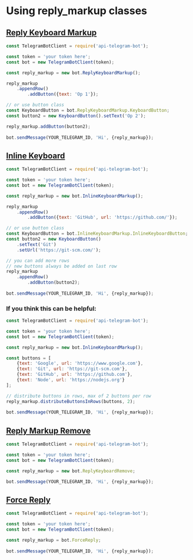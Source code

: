 # Using reply_markup classes

## [Reply Keyboard Markup](https://core.telegram.org/bots/api#replykeyboardmarkup)

```js
const TelegramBotClient = require('api-telegram-bot');

const token = 'your token here';
const bot = new TelegramBotClient(token);

const reply_markup = new bot.ReplyKeyboardMarkup();

reply_markup
    .appendRow()
        .addButton({text: 'Op 1'});

// or use button class
const KeyboardButton = bot.ReplyKeyboardMarkup.KeyboardButton;
const button2 = new KeyboardButton().setText('Op 2');

reply_markup.addButton(button2);
        
bot.sendMessage(YOUR_TELEGRAM_ID, 'Hi', {reply_markup});
```

## [Inline Keyboard](https://core.telegram.org/bots/api#inlinekeyboardmarkup)

```js
const TelegramBotClient = require('api-telegram-bot');

const token = 'your token here';
const bot = new TelegramBotClient(token);

const reply_markup = new bot.InlineKeyboardMarkup();

reply_markup
    .appendRow()
        .addButton({text: 'GitHub', url: 'https://github.com/'});

// or use button class
const KeyboardButton = bot.InlineKeyboardMarkup.InlineKeyboardButton;
const button2 = new KeyboardButton()
    .setText('Git')
    .setUrl('https://git-scm.com/');

// you can add more rows
// new buttons always be added on last row
reply_markup
    .appendRow()
        .addButton(button2);
        
bot.sendMessage(YOUR_TELEGRAM_ID, 'Hi', {reply_markup});
```

### If you think this can be helpful:

```js
const TelegramBotClient = require('api-telegram-bot');

const token = 'your token here';
const bot = new TelegramBotClient(token);

const reply_markup = new bot.InlineKeyboardMarkup();

const buttons = [
    {text: 'Google', url: 'https://www.google.com'},
    {text: 'Git', url: 'https://git-scm.com'},
    {text: 'GitHub', url: 'https://github.com'},
    {text: 'Node', url: 'https://nodejs.org'}
];

// distribute buttons in rows, max of 2 buttons per row
reply_markup.distributeButtonsInRows(buttons, 2);
        
bot.sendMessage(YOUR_TELEGRAM_ID, 'Hi', {reply_markup});
```

## [Reply Markup Remove](https://core.telegram.org/bots/api#replykeyboardremove)

```js
const TelegramBotClient = require('api-telegram-bot');

const token = 'your token here';
const bot = new TelegramBotClient(token);

const reply_markup = new bot.ReplyKeyboardRemove;

bot.sendMessage(YOUR_TELEGRAM_ID, 'Hi', {reply_markup});
```

## [Force Reply](https://core.telegram.org/bots/api#forcereply)

```js
const TelegramBotClient = require('api-telegram-bot');

const token = 'your token here';
const bot = new TelegramBotClient(token);

const reply_markup = bot.ForceReply;
        
bot.sendMessage(YOUR_TELEGRAM_ID, 'Hi', {reply_markup});
```